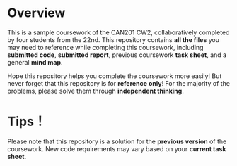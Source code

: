 # Overview
This is a sample coursework of the CAN201 CW2, collaboratively completed by four students from the 22nd. This repository contains **all the files** you may need to reference while completing this coursework, including **submitted code**, **submitted report**, previous coursework **task sheet**, and a general **mind map**.


Hope this repository helps you complete the coursework more easily! But never forget that this repository is for **reference only**! For the majority of the problems, please solve them through **independent thinking**.

# Tips！
Please note that this repository is a solution for the **previous version** of the coursework. New code requirements may vary based on your **current task sheet**.